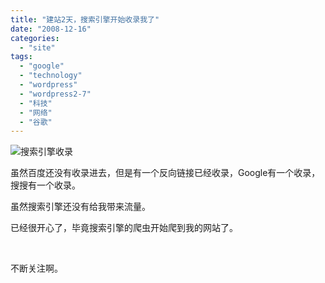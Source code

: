 ```yaml
---
title: "建站2天，搜索引擎开始收录我了"
date: "2008-12-16"
categories:
  - "site"
tags:
  - "google"
  - "technology"
  - "wordpress"
  - "wordpress2-7"
  - "科技"
  - "网络"
  - "谷歌"
---
```


![搜索引擎收录](/images/2222222222.jpg "搜索引擎收录")

虽然百度还没有收录进去，但是有一个反向链接已经收录，Google有一个收录，搜搜有一个收录。

虽然搜索引擎还没有给我带来流量。

已经很开心了，毕竟搜索引擎的爬虫开始爬到我的网站了。

 

不断关注啊。
